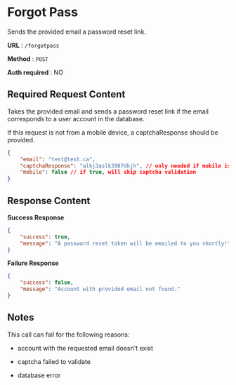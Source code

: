 # Forgot Pass

Sends the provided email a password reset link.

**URL** : `/forgotpass`

**Method** : `POST`

**Auth required** : NO

## Required Request Content

Takes the provided email and sends a password reset link if the
email corresponds to a user account in the database.

If this request is not from a mobile device, a captchaResponse should be provided.

```json
{
    "email": "test@test.ca",
    "captchaResponse": "alkj3aslk3987dkjh", // only needed if mobile is set to false, or not provided
    "mobile": false // if true, will skip captcha validation
}
```

## Response Content

**Success Response**

```json
{
    "success": true,
    "message": "A password reset token will be emailed to you shortly!"
}
```

**Failure Response**


```json
{
    "success": false,
    "message": "Account with provided email not found."
}
```

## Notes

This call can fail for the following reasons:

* account with the requested email doesn't exist

* captcha failed to validate

* database error
